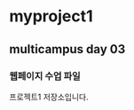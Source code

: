 # myproject1
## multicampus day 03
### 웹페이지 수업 파일
<a href = https://cafe.daum.net/bigmeta/ZY3H/7></a>
프로젝트1 저장소입니다.
